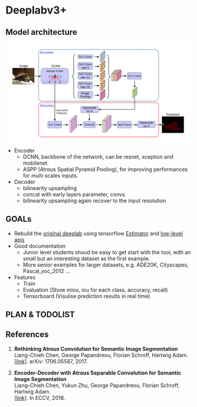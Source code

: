 # Deeplabv3+

## Model architecture
![deeplabv3+](https://github.com/chenmengyang/rename_later/blob/master/images/deeplab.png?raw=true)
* Encoder
  * DCNN, backbone of the network, can be resnet, xception and mobilenet.
  * ASPP (Atrous Spatial Pyramid Pooling), for improving performances for multi scales inputs.
* Decoder
  * bilinearity upsampling
  * concat with early layers parameter, convs
  * bilinearity upsampling again recover to the input resolution

## GOALs
* Rebuild the [original deeplab](https://github.com/tensorflow/models/tree/master/research/deeplab) using tensorflow [Estimator](https://www.tensorflow.org/guide/estimators) and [low-level apis](https://www.tensorflow.org/guide/low_level_intro)
* Good documentation
  * Junior level students shoud be easy to get start with the tool, with an small but an interesting dataset as the first example.
  * More senior examples for larger datasets, e.g. ADE20K, Cityscapes, Pascal_voc_2012 ...
* Features
  * Train
  * Evaluation (Show miou, iou for each class, accuracy, recall)
  * Tensorboard (Visulise prediction results in real time)

## PLAN & TODOLIST


## References

1.  **Rethinking Atrous Convolution for Semantic Image Segmentation**<br />
    Liang-Chieh Chen, George Papandreou, Florian Schroff, Hartwig Adam.<br />
    [[link]](http://arxiv.org/abs/1706.05587). arXiv: 1706.05587, 2017.

2.  **Encoder-Decoder with Atrous Separable Convolution for Semantic Image Segmentation**<br />
    Liang-Chieh Chen, Yukun Zhu, George Papandreou, Florian Schroff, Hartwig Adam.<br />
    [[link]](https://arxiv.org/abs/1802.02611). In ECCV, 2018.
